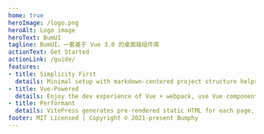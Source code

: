 ```yaml
---
home: true
heroImage: /logo.png
heroAlt: Logo image
heroText: BumUI
tagline: BumUI，一套基于 Vue 3.0 的桌面端组件库
actionText: Get Started
actionLink: /guide/
features:
- title: Simplicity First
  details: Minimal setup with markdown-centered project structure helps you focus on writing.
- title: Vue-Powered
  details: Enjoy the dev experience of Vue + webpack, use Vue components in markdown, and develop custom themes with Vue.
- title: Performant
  details: VitePress generates pre-rendered static HTML for each page, and runs as an SPA once a page is loaded.
footer: MIT Licensed | Copyright © 2021-present Bumphy
---
```


